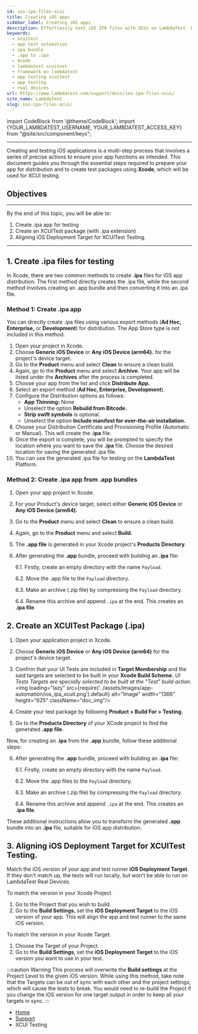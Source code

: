 ```yaml
---
id: ios-ipa-files-xcui
title: Creating iOS apps
sidebar_label: Creating iOS apps
description: Effortlessly test iOS IPA files with XCUi on LambdaTest. Ensure your apps run smoothly on all iOS devices with comprehensive testing support.
keywords:
  - xcuitest
  - app test automation
  - ipa bundle
  - .app to .ipa
  - Xcode
  - lambdatest xcuitest
  - framework on lambdatest
  - app testing xcuitest
  - app testing
  - real devices
url: https://www.lambdatest.com/support/docs/ios-ipa-files-xcui/
site_name: LambdaTest
slug: ios-ipa-files-xcui/
---
```


import CodeBlock from '@theme/CodeBlock';
import {YOUR_LAMBDATEST_USERNAME, YOUR_LAMBDATEST_ACCESS_KEY} from "@site/src/component/keys";

<script type="application/ld+json"
      dangerouslySetInnerHTML={{ __html: JSON.stringify({
       "@context": "https://schema.org",
        "@type": "BreadcrumbList",
        "itemListElement": [{
          "@type": "ListItem",
          "position": 1,
          "name": "Home",
          "item": "https://www.lambdatest.com"
        },{
          "@type": "ListItem",
          "position": 2,
          "name": "Support",
          "item": "https://www.lambdatest.com/support/docs/"
        },{
          "@type": "ListItem",
          "position": 3,
          "name": "Creating iOS apps",
          "item": "https://www.lambdatest.com/support/docs/ios-ipa-files-xcui/"
        }]
      })
    }}
></script>

---

Creating and testing iOS applications is a multi-step process that involves a series of precise actions to ensure your app functions as intended. This document guides you through the essential steps required to prepare your app for distribution and to create test packages using **Xcode**, which will be used for XCUI testing.

## Objectives

---

By the end of this topic, you will be able to:

1. Create .ipa app for testing
2. Create an XCUITest package (with .ipa extension)
3. Aligning iOS Deployment Target for XCUITest Testing.

---
## 1. Create .ipa files for testing

In Xcode, there are two common methods to create **.ipa** files for iOS app distribution. The first method directly creates the .ipa file, while the second method involves creating an .app bundle and then converting it into an .ipa file.
### Method 1: Create .ipa app 

You can directly create .ipa files using various export methods (**Ad Hoc, Enterprise,** or **Development**) for distribution. The App Store type is not included in this method.

1. Open your project in Xcode.
2. Choose **Generic iOS Device** or **Any iOS Device (arm64).** for the project's device target.
3. Go to the **Product** menu and select **Clean** to ensure a clean build.
4. Again, go to the **Product** menu and select **Archive.** Your app will be listed under the **Archives** after the process is completed.
5. Choose your app from the list and click **Distribute App.**
6. Select an export method (**Ad Hoc, Enterprise, Development**).
7. Configure the Distribution options as follows:
   - **App Thinning:** None
   - Unselect the option **Rebuild from Bitcode.**
   - **Strip swift symbols** is optional.
   - Unselect the option **Include manifest for over-the-air installation.**
8. Choose your Distribution Certificate and Provisioning Profile (Automatic or Manual). This will create the **.ipa** file.
9. Once the export is complete, you will be prompted to specify the location where you want to save the **.ipa** file. Choose the desired location for saving the generated .ipa file.
10. You can use the generated .ipa file for testing on the **LambdaTest** Platform.
### Method 2: Create .ipa app from .app bundles

1. Open your app project in Xcode.
2. For your Product's device target, select either **Generic iOS Device** or **Any iOS Device (arm64).**
3. Go to the **Product** menu and select **Clean** to ensure a clean build.
4. Again, go to the **Product** menu and select **Build.**
5. The **.app file** is generated in your Xcode project's **Products Directory**.

6. After generating the **.app** bundle, proceed with building an **.ipa** file:

   6.1. Firstly, create an empty directory with the name `Payload`.

   6.2. Move the .app file to the `Payload` directory.

   6.3. Make an archive (.zip file) by compressing the `Payload` directory.

   6.4. Rename this archive and append `.ipa` at the end. This creates an **.ipa file**.



## 2. Create an XCUITest Package (.ipa)

1. Open your application project in Xcode.

2. Choose **Generic iOS Device** or **Any iOS Device (arm64)** for the project's device target.

3. Confirm that your UI Tests are included in **Target Membership** and the said targets are selected to be built in your **Xcode Build Scheme.** _UI Tests Targets are specially selected to be built at the "Test" build action._
<img loading="lazy" src={require('../assets/images/app-automation/ios_ipa_xcuit.png').default} alt="Image" width="1366" height="625" className="doc_img"/>

4. Create your test package by following **Product > Build For > Testing.**

5. Go to the **Products Directory** of your XCode project to find the generated **.app file**.

Now, for creating an **.ipa** from the **.app** bundle, follow these additional steps:

6. After generating the **.app** bundle, proceed with building an **.ipa** file:

   6.1. Firstly, create an empty directory with the name `Payload`.

   6.2. Move the .app files to the `Payload` directory.

   6.3. Make an archive (.zip file) by compressing the `Payload` directory.

   6.4. Rename this archive and append `.ipa` at the end. This creates an **.ipa file**.

These additional instructions allow you to transform the generated **.app** bundle into an **.ipa** file, suitable for iOS app distribution.

## 3. Aligning iOS Deployment Target for XCUITest Testing.

Match the iOS version of your app and test runner **iOS Deployment Target**. If they don't match up, the tests will run locally, but won't be able to run on LambdaTest Real Devices.

To match the version in your Xcode Project.

1. Go to the Project that you wish to build.
2. Go to the **Build Settings**, set the **iOS Deployment Target** to the iOS version of your app. This will align the app and test runner to the same iOS version.

To match the version in your Xcode Target.

1. Choose the Target of your Project.
2. Go to the **Build Settings**, set the **iOS Deployment Target** to the iOS version you want to use in your test.

:::caution Warning
This process will overwrite the **Build settings** at the Project Level to the given iOS version. While using this method, take note that the Targets can be out of sync with each other and the project settings, which will cause the tests to break. You would need to re-build the Project if you change the iOS version for one target output in order to keep all your targets in sync.
:::

<nav aria-label="breadcrumbs">
  <ul className="breadcrumbs">
    <li className="breadcrumbs__item">
      <a className="breadcrumbs__link" target="_self" href="https://www.lambdatest.com">
        Home
      </a>
    </li>
    <li className="breadcrumbs__item">
      <a className="breadcrumbs__link" target="_self" href="https://www.lambdatest.com/support/docs/">
        Support
      </a>
    </li>
    <li className="breadcrumbs__item breadcrumbs__item--active">
      <span className="breadcrumbs__link">
      XCUI Testing
      </span>
    </li>
  </ul>
</nav>